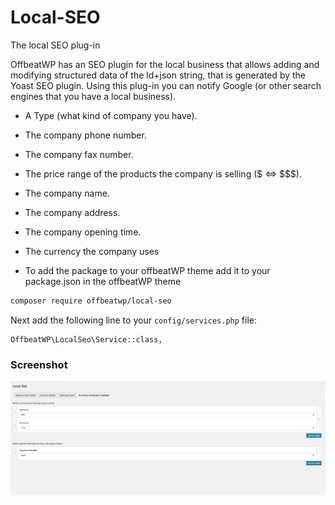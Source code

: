 # Local-SEO
The local SEO plug-in 

OffbeatWP has an SEO plugin for the local business that allows adding and modifying structured data of the ld+json string, that is generated by the Yoast SEO plugin. Using this plug-in you can notify Google (or other search engines that you have a local business). 

- A Type (what kind of company you have).
- The company phone number.
- The company fax number.
- The price range of the products the company is selling ($  <=> $$$).
- The company name.
- The company address.
- The company opening time.
- The currency the company uses



- To add the package to your offbeatWP theme add it to your package.json in the offbeatWP theme

```bash
composer require offbeatwp/local-seo
```

Next add the following line to your `config/services.php` file:

```
OffbeatWP\LocalSeo\Service::class,
```

### Screenshot

![Screehshot](Screenshot.png)
